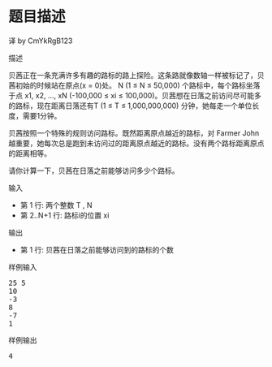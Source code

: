 # 题目描述


<p>
译 by CmYkRgB123
</p>
<p>
描述
</p>
<p>
贝茜正在一条充满许多有趣的路标的路上探险。这条路就像数轴一样被标记了，贝茜初始的时候站在原点(x = 0)处。 N (1 ≤ N ≤ 50,000) 个路标中，每个路标坐落于点 x1, x2, ..., xN (-100,000 ≤ xi ≤ 100,000)。贝茜想在日落之前访问尽可能多的路标，现在距离日落还有T (1 ≤ T ≤ 1,000,000,000) 分钟，她每走一个单位长度，需要1分钟。
</p>
<p>
贝茜按照一个特殊的规则访问路标。既然距离原点越近的路标，对 Farmer John 越重要，她每次总是跑到未访问过的距离原点越近的路标。没有两个路标距离原点的距离相等。
</p>
<p>
请你计算一下，贝茜在日落之前能够访问多少个路标。
</p>
<p>
输入
</p>
<ul>
<li>
第 1 行: 两个整数 T , N
</li>
<li>
第 2..N+1 行: 路标i的位置 xi
</li>
</ul>
<p>
输出
</p>
<ul>
<li>
第 1 行: 贝茜在日落之前能够访问到的路标的个数
</li>
</ul>
<p>
样例输入
</p>
<pre>25 5
10
-3
8
-7
1
</pre>
<p>
样例输出
</p>
<pre>4
</pre>
